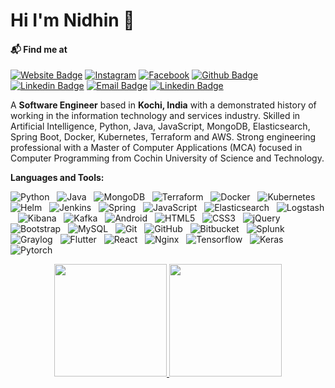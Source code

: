 # Hi I'm Nidhin 👋

#### 📬 Find me at
[![Website Badge](http://img.shields.io/badge/-Website-blue?style=flat-square&logo=Google-Chrome&logoColor=white&link=https://nidhinradh.me/)](https://nidhinradh.me/) 
[![Instagram](http://img.shields.io/badge/-Instagram-purple?style=flat-square&logo=Instagram&logoColor=white&link=https://instagram.com/nidhinradh/)](https://instagram.com/nidhinradh/)
[![Facebook](http://img.shields.io/badge/-Facebook-blue?style=flat-square&logo=Facebook&logoColor=white&link=https://facebook.com/nidhinradh/)](https://facebook.com/nidhinradh/)
[![Github Badge](http://img.shields.io/badge/-Github-black?style=flat-square&logo=github&link=https://github.com/nidhinradh/)](https://github.com/nidhinradh/) 
[![Linkedin Badge](https://img.shields.io/badge/-LinkedIn-blue?style=flat-square&logo=Linkedin&logoColor=white&link=https://www.linkedin.com/in/nidhinradh/)](https://www.linkedin.com/in/nidhinradh)
[![Email Badge](https://img.shields.io/badge/-Email-d14836?style=flat-square&logo=Gmail&logoColor=white&link=mailto:hello@nidhinradh.me)](mailto:hello@nidhinradh.me)
[![Linkedin Badge](https://img.shields.io/badge/-LinkedIn-2781F4?style=flat-square&logo=LinkedIn&logoColor=white&link=https://www.linkedin.com/in/nidhinradh/)](https://www.linkedin.com/in/nidhinradh/)

A **Software Engineer** based in **Kochi, India** with a demonstrated history of working in the information technology and services industry.
Skilled in Artificial Intelligence, Python, Java, JavaScript, MongoDB, Elasticsearch, Spring Boot, Docker, Kubernetes, Terraform and AWS. Strong engineering professional with a Master of Computer Applications (MCA) focused in Computer Programming from Cochin University of Science and Technology.

**Languages and Tools:** 

![Python](https://img.shields.io/badge/-Python-black?logo=Python&style=social)&nbsp;&nbsp;
![Java](https://img.shields.io/badge/-Java-black?logo=java&style=social)&nbsp;&nbsp;
![MongoDB](https://img.shields.io/badge/-MongoDB-black?logo=mongodb&style=social)&nbsp;&nbsp;
![Terraform](https://img.shields.io/badge/-Terraform-black?logo=terraform&style=social)&nbsp;&nbsp;
![Docker](https://img.shields.io/badge/-Docker-black?logo=docker&style=social)&nbsp;&nbsp;
![Kubernetes](https://img.shields.io/badge/-Kubernetes-black?logo=kubernetes&style=social)&nbsp;&nbsp;
![Helm](https://img.shields.io/badge/-Helm-black?logo=helm&style=social)&nbsp;&nbsp;
![Jenkins](https://img.shields.io/badge/-Jenkins-black?logo=jenkins&style=social)&nbsp;&nbsp;
![Spring](https://img.shields.io/badge/-Spring%20Framework-black?logo=spring&style=social)&nbsp;&nbsp;
![JavaScript](https://img.shields.io/badge/-JavaScript-black?logo=javascript&style=social)&nbsp;&nbsp;
![Elasticsearch](https://img.shields.io/badge/-Elasticsearch-black?logo=elasticsearch&style=social)&nbsp;&nbsp;
![Logstash](https://img.shields.io/badge/-Logstash-black?logo=logstash&style=social)&nbsp;&nbsp;
![Kibana](https://img.shields.io/badge/-Kibana-black?logo=kibana&style=social)&nbsp;&nbsp;
![Kafka](https://img.shields.io/badge/-Kafka-black?logo=apache&style=social)&nbsp;&nbsp;
![Android](https://img.shields.io/badge/-Android-black?logo=android&style=social)&nbsp;&nbsp;
![HTML5](https://img.shields.io/badge/-HTML5-black?logo=html5&style=social)&nbsp;&nbsp;
![CSS3](https://img.shields.io/badge/-CSS3-black?logo=css3&style=social)&nbsp;&nbsp;
![jQuery](https://img.shields.io/badge/-jQuery-black?logo=jquery&style=social)&nbsp;&nbsp;
![Bootstrap](https://img.shields.io/badge/-Bootstrap-black?logo=bootstrap&style=social)&nbsp;&nbsp;
![MySQL](https://img.shields.io/badge/-MySQL-black?logo=mysql&style=social)&nbsp;&nbsp;
![Git](https://img.shields.io/badge/-Git-black?logo=git&style=social)&nbsp;&nbsp;
![GitHub](https://img.shields.io/badge/-GitHub-black?logo=github&style=social)&nbsp;&nbsp;
![Bitbucket](https://img.shields.io/badge/-Bitbucket-black?logo=bitbucket&style=social)&nbsp;&nbsp;
![Splunk](https://img.shields.io/badge/-Splunk-black?logo=splunk&style=social)&nbsp;&nbsp;
![Graylog](https://img.shields.io/badge/-Graylog-black?logo=graylog&style=social)&nbsp;&nbsp;
![Flutter](https://img.shields.io/badge/-Flutter-black?logo=flutter&style=social)&nbsp;&nbsp;
![React](https://img.shields.io/badge/-React-black?logo=react&style=social)&nbsp;&nbsp;
![Nginx](https://img.shields.io/badge/-Nginx-black?logo=nginx&style=social)&nbsp;&nbsp;
![Tensorflow](https://img.shields.io/badge/-Tensorflow-black?logo=tensorflow&style=social)&nbsp;&nbsp;
![Keras](https://img.shields.io/badge/-Keras-black?logo=keras&style=social)&nbsp;&nbsp;
![Pytorch](https://img.shields.io/badge/-Pytorch-black?logo=pytorch&style=social)&nbsp;&nbsp;

<p align="center">
  <a href="https://github.com/AVS1508">
    <img height="180em" src="https://github-readme-stats-eight-theta.vercel.app/api?username=nidhinradh&show_icons=true&theme=algolia&include_all_commits=true&count_private=true"/>
    <img height="180em" src="https://github-readme-stats-eight-theta.vercel.app/api/top-langs/?username=nidhinradh&layout=compact&langs_count=8&theme=algolia"/>
  </a>
</p>

<!---
nidhinradh/nidhinradh is a ✨ special ✨ repository because its `README.md` (this file) appears on your GitHub profile.
You can click the Preview link to take a look at your changes.
--->
